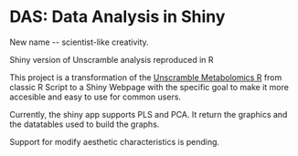 # DAS: Data Analysis in Shiny
New name -- scientist-like creativity.

Shiny version of Unscramble analysis reproduced in R

This project is a transformation of the [Unscramble Metabolomics R](https://github.com/CrisBMoya/Unscramble-Metabolomics-R) from classic R Script to a Shiny Webpage with the specific goal to make it more accesible and easy to use for common users.

Currently, the shiny app supports PLS and PCA. It return the graphics and the datatables used to build the graphs.

Support for modify aesthetic characteristics is pending.
